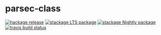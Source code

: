 # parsec-class

[![hackage release](https://img.shields.io/hackage/v/parsec-class.svg?label=hackage)](http://hackage.haskell.org/package/parsec-class)
[![stackage LTS package](http://stackage.org/package/parsec-class/badge/lts)](http://stackage.org/lts/package/parsec-class)
[![stackage Nightly package](http://stackage.org/package/parsec-class/badge/nightly)](http://stackage.org/nightly/package/parsec-class)
[![travis build status](https://img.shields.io/travis/peti/parsec-class/master.svg?label=travis+build)](https://travis-ci.org/peti/parsec-class)
